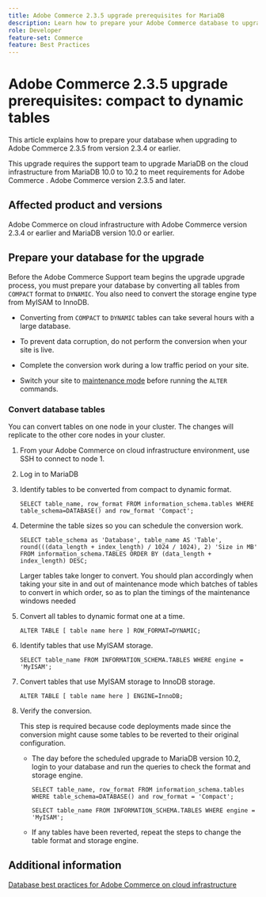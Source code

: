 ```yaml
---
title: Adobe Commerce 2.3.5 upgrade prerequisites for MariaDB
description: Learn how to prepare your Adobe Commerce database to upgrade from Adobe Commerce 2.3.5 
role: Developer
feature-set: Commerce
feature: Best Practices
---
```


<!--Move to Maintenance Phase?-->

# Adobe Commerce 2.3.5 upgrade prerequisites: compact to dynamic tables

This article explains how to prepare your database when upgrading to Adobe Commerce 2.3.5 from version 2.3.4 or earlier.

This upgrade requires the support team to upgrade MariaDB on the cloud infrastructure from MariaDB 10.0 to 10.2 to meet requirements for Adobe Commerce . Adobe Commerce version 2.3.5 and later.

## Affected product and versions

Adobe Commerce on cloud infrastructure with Adobe Commerce version 2.3.4 or earlier and MariaDB version 10.0 or earlier.

## Prepare your database for the upgrade

Before the Adobe Commerce Support team begins the upgrade upgrade process, you must prepare your database by converting all tables from <code>COMPACT</code> format to <code>DYNAMIC</code>. You also need to convert the storage engine type from MyISAM to InnoDB.

- Converting from <code>COMPACT</code> to <code>DYNAMIC</code> tables can take several hours with a large database.

- To prevent data corruption, do not perform the conversion when your site is live.

- Complete the conversion work during a low traffic period on your site.

- Switch your site to [maintenance mode](../../../commerce-operations/installation-guide/tutorials/maintenance-mode.html) before running the <code>ALTER</code> commands.


### Convert database tables

You can convert tables on one node in your cluster. The changes will replicate to the other core nodes in your cluster. 

1. From your Adobe Commerce on cloud infrastructure environment, use SSH to connect to node 1.

1. Log in to MariaDB

1. Identify tables to be converted from compact to dynamic format.

   ```mysql
   SELECT table_name, row_format FROM information_schema.tables WHERE table_schema=DATABASE() and row_format 'Compact';
   ```

1. Determine the table sizes so you can schedule the conversion work.

   ```mysql
   SELECT table_schema as 'Database', table_name AS 'Table', round(((data_length + index_length) / 1024 / 1024), 2) 'Size in MB' FROM information_schema.TABLES ORDER BY (data_length + index_length) DESC;
   ```

   Larger tables take longer to convert. You should plan accordingly when taking your site in and out of maintenance mode which batches of tables to convert in which order, so as to plan the timings of the maintenance windows needed

1. Convert all tables to dynamic format one at a time.

   ```mysql
   ALTER TABLE [ table name here ] ROW_FORMAT=DYNAMIC;
   ```

1. Identify tables that use MyISAM storage.

   ```mysql
   SELECT table_name FROM INFORMATION_SCHEMA.TABLES WHERE engine = 'MyISAM';
   ```

1. Convert tables that use MyISAM storage to InnoDB storage.

    ```mysql
    ALTER TABLE [ table name here ] ENGINE=InnoDB;
    ```

1. Verify the conversion.

   This step is required because code deployments made since the conversion might cause some tables to be reverted to their original configuration.

   - The day before the scheduled upgrade to MariaDB version 10.2, login to your database and run the queries to check the format and storage engine.

     ```mysql
     SELECT table_name, row_format FROM information_schema.tables WHERE table_schema=DATABASE() and row_format = 'Compact';
     ```

     ```mysql
     SELECT table_name FROM INFORMATION_SCHEMA.TABLES WHERE engine = 'MyISAM';
     ```

   - If any tables have been reverted, repeat the steps to change the table format and storage engine.


## Additional information

[Database best practices for Adobe Commerce on cloud infrastructure](../planning/database-on-cloud.md)
